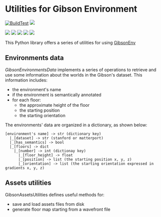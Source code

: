 # Utilities for Gibson Environment

[![BuildTest](https://github.com/micheleantonazzi/gibson-env-utilities/actions/workflows/build-and-publish.yml/badge.svg?branch=main)](https://github.com/micheleantonazzi/gibson-env-utilities/actions/workflows/build-and-publish.yml)
[![](https://sonarcloud.io/api/project_badges/measure?project=micheleantonazzi_gibson-env-utilities&metric=coverage)](https://sonarcloud.io/dashboard/index/micheleantonazzi_gibson-env-utilities)



[![](https://sonarcloud.io/api/project_badges/measure?project=micheleantonazzi_gibson-env-utilities&metric=alert_status)](https://sonarcloud.io/dashboard/index/micheleantonazzi_gibson-env-utilities)
[![](https://sonarcloud.io/api/project_badges/measure?project=micheleantonazzi_gibson-env-utilities&metric=sqale_rating)](https://sonarcloud.io/dashboard/index/micheleantonazzi_gibson-env-utilities)
[![](https://sonarcloud.io/api/project_badges/measure?project=micheleantonazzi_gibson-env-utilities&metric=reliability_rating)](https://sonarcloud.io/dashboard/index/micheleantonazzi_gibson-env-utilities)
[![](https://sonarcloud.io/api/project_badges/measure?project=micheleantonazzi_gibson-env-utilities&metric=security_rating)](https://sonarcloud.io/dashboard/index/micheleantonazzi_gibson-env-utilities)
[![](https://sonarcloud.io/api/project_badges/measure?project=micheleantonazzi_gibson-env-utilities&metric=vulnerabilities)](https://sonarcloud.io/dashboard/index/micheleantonazzi_gibson-env-utilities)

This Python library offers a series of utilities for using [GibsonEnv](https://github.com/micheleantonazzi/GibsonEnv.git)

## Environments data
*GibsonEnvironmentsData* implements a series of operations to retrieve and use some information about the worlds in the Gibson's dataset.
This information includes:
* the environment's name
* if the environment is semantically annotated
* for each floor:
    * the approximate height of the floor
    * the starting position
    * the starting orientation

The environments' data are organized in a dictionary, as shown below:

```
[environment's name] -> str (dictionary key)
  |_[dataset] -> str (stanford or matterport)
  |_[has_semantics] -> bool
  |_[floors] -> dict
    |_[number] -> int (dictionay key)
      |_[floor_height] -> float
      |_[position] -> list (the starting position x, y, z)
      |_[orientation] -> list (the starting orientation expressed in gradients x, y, z)

```

## Assets utilities
GibsonAssetsUtilities defines useful methods for:
* save and load assets files from disk
* generate floor map starting from a wavefront file
